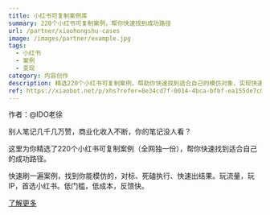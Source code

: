 ```yaml
---
title: 小红书可复制案例库
summary: 220个小红书可复制案例，帮你快速找到成功路径
url: /partner/xiaohongshu-cases
image: /images/partner/example.jpg
tags:
  - 小红书
  - 案例
  - 变现
category: 内容创作
description: 精选220个小红书可复制案例，帮助你快速找到适合自己的模仿对象，实现快速增长。
ref: https://xiaobot.net/p/xhs?refer=8e34cd7f-0014-4bca-bfbf-ea155de7c005
---
```


作者：@IDO老徐

别人笔记几千几万赞，商业化收入不断，你的笔记没人看？

这里为你精选了220个小红书可复制案例（全网独一份），帮你快速找到适合自己的成功路径。

快速刷一遍案例，找到你能模仿的，对标、死磕执行、快速出结果。玩流量，玩IP，首选小红书。低门槛，低成本，反馈快。

[了解更多](https://xiaobot.net/p/xhs?refer=8e34cd7f-0014-4bca-bfbf-ea155de7c005)
